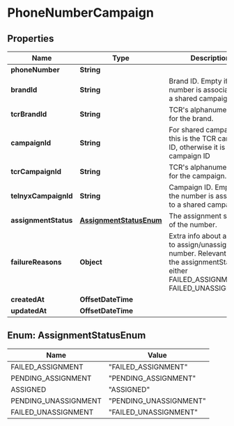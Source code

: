 

# PhoneNumberCampaign


## Properties

| Name | Type | Description | Notes |
|------------ | ------------- | ------------- | -------------|
|**phoneNumber** | **String** |  |  |
|**brandId** | **String** | Brand ID. Empty if the number is associated to a shared campaign. |  [optional] |
|**tcrBrandId** | **String** | TCR&#39;s alphanumeric ID for the brand. |  [optional] |
|**campaignId** | **String** | For shared campaigns, this is the TCR campaign ID, otherwise it is the campaign ID  |  |
|**tcrCampaignId** | **String** | TCR&#39;s alphanumeric ID for the campaign. |  [optional] |
|**telnyxCampaignId** | **String** | Campaign ID. Empty if the number is associated to a shared campaign. |  [optional] |
|**assignmentStatus** | [**AssignmentStatusEnum**](#AssignmentStatusEnum) | The assignment status of the number. |  [optional] |
|**failureReasons** | **Object** | Extra info about a failure to assign/unassign a number. Relevant only if the assignmentStatus is either FAILED_ASSIGNMENT or FAILED_UNASSIGNMENT |  [optional] |
|**createdAt** | **OffsetDateTime** |  |  |
|**updatedAt** | **OffsetDateTime** |  |  |



## Enum: AssignmentStatusEnum

| Name | Value |
|---- | -----|
| FAILED_ASSIGNMENT | &quot;FAILED_ASSIGNMENT&quot; |
| PENDING_ASSIGNMENT | &quot;PENDING_ASSIGNMENT&quot; |
| ASSIGNED | &quot;ASSIGNED&quot; |
| PENDING_UNASSIGNMENT | &quot;PENDING_UNASSIGNMENT&quot; |
| FAILED_UNASSIGNMENT | &quot;FAILED_UNASSIGNMENT&quot; |



